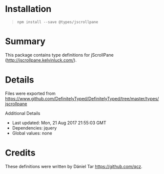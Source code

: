 # Installation
> `npm install --save @types/jscrollpane`

# Summary
This package contains type definitions for jScrollPane (http://jscrollpane.kelvinluck.com/).

# Details
Files were exported from https://www.github.com/DefinitelyTyped/DefinitelyTyped/tree/master/types/jscrollpane

Additional Details
 * Last updated: Mon, 21 Aug 2017 21:55:03 GMT
 * Dependencies: jquery
 * Global values: none

# Credits
These definitions were written by Dániel Tar <https://github.com/qcz>.
